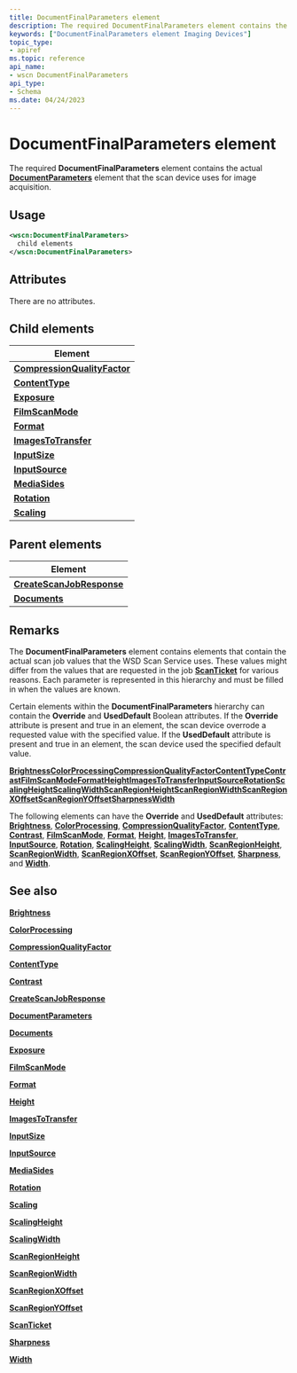 ```yaml
---
title: DocumentFinalParameters element
description: The required DocumentFinalParameters element contains the actual DocumentParameters element that the scan device uses for image acquisition.
keywords: ["DocumentFinalParameters element Imaging Devices"]
topic_type:
- apiref
ms.topic: reference
api_name:
- wscn DocumentFinalParameters
api_type:
- Schema
ms.date: 04/24/2023
---
```


# DocumentFinalParameters element

The required **DocumentFinalParameters** element contains the actual [**DocumentParameters**](documentparameters.md) element that the scan device uses for image acquisition.

## Usage

```xml
<wscn:DocumentFinalParameters>
  child elements
</wscn:DocumentFinalParameters>
```

## Attributes

There are no attributes.

## Child elements

| Element |
|--|
| [**CompressionQualityFactor**](compressionqualityfactor.md) |
| [**ContentType**](contenttype.md) |
| [**Exposure**](exposure.md) |
| [**FilmScanMode**](filmscanmode.md) |
| [**Format**](format.md) |
| [**ImagesToTransfer**](imagestotransfer.md) |
| [**InputSize**](inputsize.md) |
| [**InputSource**](inputsource.md) |
| [**MediaSides**](mediasides.md) |
| [**Rotation**](rotation.md) |
| [**Scaling**](scaling.md) |

## Parent elements

| Element |
|--|
| [**CreateScanJobResponse**](createscanjobresponse.md) |
| [**Documents**](documents.md) |

## Remarks

The **DocumentFinalParameters** element contains elements that contain the actual scan job values that the WSD Scan Service uses. These values might differ from the values that are requested in the job [**ScanTicket**](scanticket.md) for various reasons. Each parameter is represented in this hierarchy and must be filled in when the values are known.

Certain elements within the **DocumentFinalParameters** hierarchy can contain the **Override** and **UsedDefault** Boolean attributes. If the **Override** attribute is present and true in an element, the scan device overrode a requested value with the specified value. If the **UsedDefault** attribute is present and true in an element, the scan device used the specified default value.

[**Brightness**](brightness.md)[**ColorProcessing**](colorprocessing.md)[**CompressionQualityFactor**](compressionqualityfactor.md)[**ContentType**](contenttype.md)[**Contrast**](contrast.md)[**FilmScanMode**](filmscanmode.md)[**Format**](format.md)[**Height**](height.md)[**ImagesToTransfer**](imagestotransfer.md)[**InputSource**](inputsource.md)[**Rotation**](rotation.md)[**ScalingHeight**](scalingheight.md)[**ScalingWidth**](scalingwidth.md)[**ScanRegionHeight**](scanregionheight.md)[**ScanRegionWidth**](scanregionwidth.md)[**ScanRegionXOffset**](scanregionxoffset.md)[**ScanRegionYOffset**](scanregionyoffset.md)[**Sharpness**](sharpness.md)[**Width**](width.md)

The following elements can have the **Override** and **UsedDefault** attributes: [**Brightness**](brightness.md), [**ColorProcessing**](colorprocessing.md), [**CompressionQualityFactor**](compressionqualityfactor.md), [**ContentType**](contenttype.md), [**Contrast**](contrast.md), [**FilmScanMode**](filmscanmode.md), [**Format**](format.md), [**Height**](height.md), [**ImagesToTransfer**](imagestotransfer.md), [**InputSource**](inputsource.md), [**Rotation**](rotation.md), [**ScalingHeight**](scalingheight.md), [**ScalingWidth**](scalingwidth.md), [**ScanRegionHeight**](scanregionheight.md), [**ScanRegionWidth**](scanregionwidth.md), [**ScanRegionXOffset**](scanregionxoffset.md), [**ScanRegionYOffset**](scanregionyoffset.md), [**Sharpness**](sharpness.md), and [**Width**](width.md).

## See also

[**Brightness**](brightness.md)

[**ColorProcessing**](colorprocessing.md)

[**CompressionQualityFactor**](compressionqualityfactor.md)

[**ContentType**](contenttype.md)

[**Contrast**](contrast.md)

[**CreateScanJobResponse**](createscanjobresponse.md)

[**DocumentParameters**](documentparameters.md)

[**Documents**](documents.md)

[**Exposure**](exposure.md)

[**FilmScanMode**](filmscanmode.md)

[**Format**](format.md)

[**Height**](height.md)

[**ImagesToTransfer**](imagestotransfer.md)

[**InputSize**](inputsize.md)

[**InputSource**](inputsource.md)

[**MediaSides**](mediasides.md)

[**Rotation**](rotation.md)

[**Scaling**](scaling.md)

[**ScalingHeight**](scalingheight.md)

[**ScalingWidth**](scalingwidth.md)

[**ScanRegionHeight**](scanregionheight.md)

[**ScanRegionWidth**](scanregionwidth.md)

[**ScanRegionXOffset**](scanregionxoffset.md)

[**ScanRegionYOffset**](scanregionyoffset.md)

[**ScanTicket**](scanticket.md)

[**Sharpness**](sharpness.md)

[**Width**](width.md)
